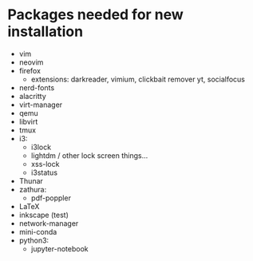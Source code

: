 # Packages needed for new installation
- vim
- neovim
- firefox
    - extensions: darkreader, vimium, clickbait remover yt, socialfocus
- nerd-fonts
- alacritty
- virt-manager
- qemu
- libvirt
- tmux
- i3:
    - i3lock
    - lightdm / other lock screen things...
    - xss-lock
    - i3status
- Thunar
- zathura:
    - pdf-poppler
- LaTeX
- inkscape (test)
- network-manager
- mini-conda
- python3:
    - jupyter-notebook
